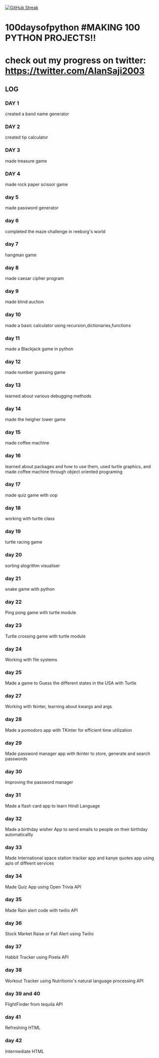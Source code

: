 [![GitHub Streak](https://streak-stats.demolab.com/?user=Alansaji2003)](https://git.io/streak-stats)
# 100daysofpython #MAKING 100 PYTHON PROJECTS!!
# check out my progress on twitter: https://twitter.com/AlanSaji2003
## LOG
### DAY 1
created a band name generator
### DAY 2
created tip calculator
### DAY 3
made treasure game
### DAY 4
made rock paper scissor game
### day 5 
made password generator
### day 6
completed the maze challenge in reeborg's world
### day 7
hangman game
### day 8 
made caesar cipher program
### day 9
made blind auction
### day 10
made a basic calculator using recursion,dictionaries,functions
### day 11
made a Blackjack game in python
### day 12
made number guessing game
### day 13
learned about various debugging methods
### day 14
made the heigher lower game
### day 15
made coffee machine
### day 16
learned about packages and how to use them, used turtle graphics, and made coffee machine through object oriented programing

### day 17
made quiz game with oop
### day 18
working with turtle class
### day 19
turtle racing game
### day 20
sorting alogrithm visualiser
### day 21
snake game with python
### day 22
Ping pong game with turtle module
### day 23
Turtle crossing game with turtle module
### day 24
Working with file systems
### day 25
Made a game to Guess the different states in the USA with Turtle
### day 27
Working with tkinter, learning about kwargs and args 
### day 28
Made a pomodoro app with TKinter for efficient time utilization
### day 29
Made password manager app with tkinter to store, generate and search passwords
### day 30
Improving the password manager
### day 31
Made a flash card app to learn Hindi Language
### day 32
Made a birthday wisher App to send emails to people on their birthday automaticallly
### day 33
Made International space station tracker app and kanye quotes app using apis of diffeent services
### day 34
Made Quiz App using Open Trivia API
### day 35
Made Rain alert code with twilio API
### day 36
Stock Market Raise or Fall Alert using Twilio
### day 37
Habbit Tracker using Pixela API
### day 38
Workout Tracker using Nutritionix's natural language processing API
### day 39 and 40
FlightFinder from tequila API
### day 41
Refreshing HTML
### day 42
Intermediate HTML

